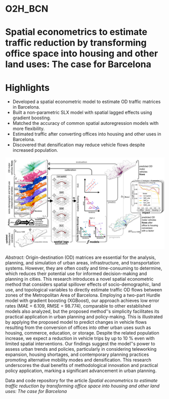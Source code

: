 # O2H_BCN

# **Spatial econometrics to estimate traffic reduction by transforming office space into housing and other land uses: The case for Barcelona**

# Highlights
- Developed a spatial econometric model to estimate OD traffic matrices in Barcelona.
- Built a non-parametric SLX model with spatial lagged effects using gradient boosting.
- Matched the accuracy of common spatial autoregression models with more flexibility.
- Estimated traffic after converting offices into housing and other uses in Barcelona.
- Discovered that densification may reduce vehicle flows despite increased population.

![Results](fig_graph_abstr.drawio_v10.jpg)

*Abstract:* Origin-destination (OD) matrices are essential for the analysis, planning, and simulation of urban areas, infrastructure, and transportation systems. However, they are often costly and time-consuming to determine, which reduces their potential use for informed decision-making and planning in cities. This research introduces a novel spatial econometric method that considers spatial spillover effects of socio-demographic, land use, and topological variables to directly estimate traffic OD flows between zones of the Metropolitan Area of Barcelona. Employing a two-part Hurdle model with gradient boosting (XGBoost), our approach achieves low error rates (MAE = 6.109, RMSE = 98.774), comparable to other established models also analyzed, but the proposed method’'s simplicity facilitates its practical application in urban planning and policy-making. This is illustrated by applying the proposed model to predict changes in vehicle flows resulting from the conversion of offices into other urban uses such as housing, commerce, education, or storage. Despite the related population increase, we expect a reduction in vehicle trips by up to 10 % even with limited spatial interventions. Our findings suggest the model’'s power to assess urban trends and policies, particularly in considering teleworking expansion, housing shortages, and contemporary planning practices promoting alternative mobility modes and densification. This research underscores the dual benefits of methodological innovation and practical policy application, marking a significant advancement in urban planning.

Data and code repository for the article *Spatial econometrics to estimate traffic reduction by transforming office space into housing and other land uses: The case for Barcelona*
